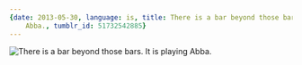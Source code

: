 ```yaml
---
{date: 2013-05-30, language: is, title: There is a bar beyond those bars. It is playing
    Abba., tumblr_id: 51732542885}
---
```


![There is a bar beyond those bars. It is playing Abba.](img/2013-05-30-there-is-a-bar-beyond-those-bars-it-is-playing.jpg)
